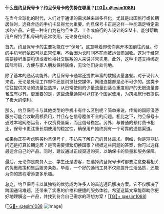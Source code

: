 **什么是约旦保号卡？约旦保号卡的优势在哪里？[[TG💪+ @esim1088](https://t.me/s/esim1088)]**

在当今全球化的时代，人们对于通讯的需求越来越多样化，尤其是出国旅行或长期居住时，选择合适的手机卡显得尤为重要。约旦保号卡正是这样一种能满足特定需求的产品。它是一种专门为在约旦生活、工作或旅行的人设计的SIM卡，能够帮助用户保持手机号码的正常使用，无论身在何处。

首先，约旦保号卡的主要功能在于“保号”。这意味着即使你离开本国前往约旦，你的手机号码依然可以正常使用，不会因为长时间不在而被运营商回收。这对于经常需要接听重要电话或者维持社交联系的人来说非常实用。此外，这种卡还支持绑定国际号码，方便与家人朋友保持联络，无论他们身处何地。

除了基本的通话功能外，约旦保号卡通常还提供丰富的数据流量套餐。对于现代人来说，无论是处理工作邮件还是浏览社交媒体，网络连接都是必不可少的。这类卡往往提供灵活的流量包选择，从日常使用的少量流量到适合重度用户的无限流量套餐应有尽有。更重要的是，这些流量通常可以在多个国家使用，为跨境旅行者提供了极大的便利。

那么，约旦保号卡与其他类型的手机卡有什么区别呢？简单来说，传统的国际漫游服务可能会收取高额费用，并且存在信号覆盖不全的问题。相比之下，约旦保号卡通过本地网络运营，不仅资费低廉，而且信号稳定。另外，与普通的预付费卡相比，保号卡更注重长期使用的稳定性，确保用户始终拥有一个可靠的通信渠道。

如果你正在考虑购买约旦保号卡，不妨先了解自己的具体需求。例如，你是短期访问还是打算长期定居？是否需要频繁切换国家？根据这些问题的答案，你可以选择最适合自己的产品。同时，建议通过正规渠道购买，以确保卡的质量和服务保障。

最后，无论你是商务人士、学生还是游客，在选择约旦保号卡时都要注意查看相关的优惠政策和售后服务条款。毕竟，一个好的通讯工具不仅能提升生活品质，还能为你的旅程增添更多乐趣。

总之，约旦保号卡以其独特的优势成为许多人的首选通讯解决方案。它不仅解决了跨国通讯难题，还带来了实惠的价格和便捷的服务体验。希望这篇文章能帮助你更好地理解这一产品，并找到符合自己需求的理想方案！[[TG💪+ @esim1088](https://t.me/s/esim1088)]

[[TG💪+ @esim1088](https://t.me/s/esim1088) ![Image](https://i.postimg.cc/4NQfJmqS/Snipaste-2025-05-13-00-14-12.png)]